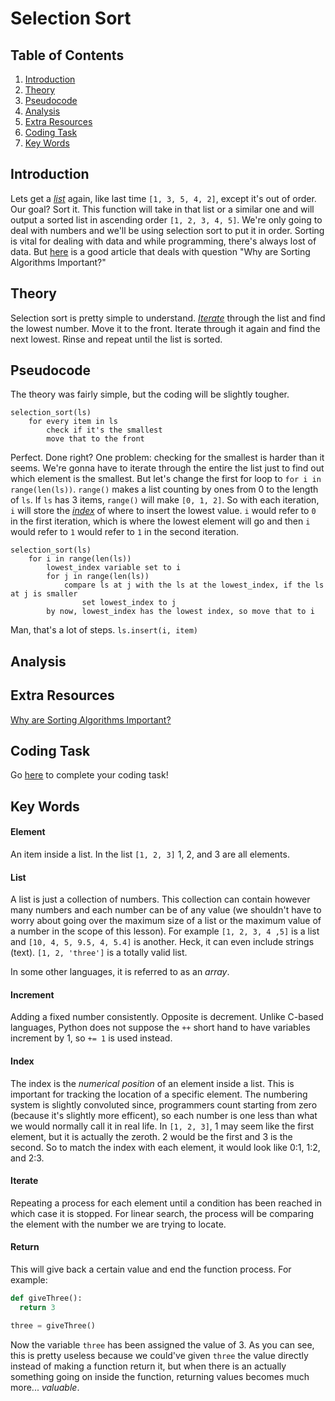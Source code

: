 # Selection Sort

## Table of Contents
1. [Introduction](#introduction "Why the heck is this important?")
2. [Theory](#theory "Alright, how the heck do I do this?")
3. [Pseudocode](#pseudocode "Let's kinda code this!")
4. [Analysis](#analysis "A bit info")
5. [Extra Resources](#extra-resources "Wanna learn more!")
6. [Coding Task](#coding-task "Coding challenge")
7. [Key Words](#key-words "Important terms")

## Introduction
Lets get a [*list*](#list) again, like last time ```[1, 3, 5, 4, 2]```, except it's out of order. Our goal? Sort it. This function will take in that list or a similar one and will output a sorted list in ascending order ```[1, 2, 3, 4, 5]```. We're only going to deal with numbers and we'll be using selection sort to put it in order. Sorting is vital for dealing with data and while programming, there's always lost of data. But [here](https://www.crondose.com/2016/07/sorting-algorithms-important/) is a good article that deals with question "Why are Sorting Algorithms Important?"

## Theory
Selection sort is pretty simple to understand. [*Iterate*](#iterate) through the list and find the lowest number. Move it to the front. Iterate through it again and find the next lowest. Rinse and repeat until the list is sorted.

## Pseudocode
The theory was fairly simple, but the coding will be slightly tougher.
```
selection_sort(ls)
    for every item in ls
        check if it's the smallest
        move that to the front
```
Perfect. Done right? One problem: checking for the smallest is harder than it seems. We're gonna have to iterate through the entire the list just to find out which element is the smallest. But let's change the first for loop to ```for i in range(len(ls))```. ```range()``` makes a list counting by ones from 0 to the length of ```ls```. If ```ls``` has 3 items, ```range()``` will make ```[0, 1, 2]```. So with each iteration, ```i``` will store the [*index*](#index) of where to insert the lowest value. ```i``` would refer to ```0``` in the first iteration, which is where the lowest element will go and then ```i``` would refer to ```1``` would refer to ```1``` in the second iteration.

```
selection_sort(ls)
    for i in range(len(ls))
        lowest_index variable set to i
        for j in range(len(ls))
            compare ls at j with the ls at the lowest_index, if the ls at j is smaller
                set lowest_index to j
        by now, lowest_index has the lowest index, so move that to i
```
Man, that's a lot of steps. ```ls.insert(i, item)```
## Analysis

## Extra Resources
[Why are Sorting Algorithms Important?](https://www.crondose.com/2016/07/sorting-algorithms-important/)

## Coding Task
Go [here](https://github.com/haw230/selection-sort) to complete your coding task!

## Key Words
#### Element
An item inside a list. In the list ```[1, 2, 3]``` 1, 2, and 3 are all elements.

#### List
A list is just a collection of numbers. This collection can contain however many numbers and each number can be of any value (we shouldn't have to worry about going over the maximum size of a list or the maximum value of a number in the scope of this lesson). For example ```[1, 2, 3, 4 ,5]``` is a list and ```[10, 4, 5, 9.5, 4, 5.4]``` is another. Heck, it can even include strings (text). ```[1, 2, 'three']``` is a totally valid list. 

In some other languages, it is referred to as an *array*.

#### Increment
Adding a fixed number consistently. Opposite is decrement. Unlike C-based languages, Python does not suppose the ```++``` short hand to have variables increment by 1, so ```+= 1``` is used instead.

#### Index
The index is the *numerical position* of an element inside a list. This is important for tracking the location of a specific element. The numbering system is slightly convoluted since, programmers count starting from zero (because it's slightly more efficent), so each number is one less than what we would normally call it in real life. In ```[1, 2, 3]```, 1 may seem like the first element, but it is actually the zeroth. 2 would be the first and 3 is the second. So to match the index with each element, it would look like 0:1, 1:2, and 2:3.

#### Iterate
Repeating a process for each element until a condition has been reached in which case it is stopped. For linear search, the process will be comparing the element with the number we are trying to locate.

#### Return
This will give back a certain value and end the function process. For example:
```python
def giveThree():
  return 3

three = giveThree()
```
Now the variable ```three``` has been assigned the value of 3. As you can see, this is pretty useless because we could've given ```three``` the value directly instead of making a function return it, but when there is an actually something going on inside the function, returning values becomes much more... *valuable*.
